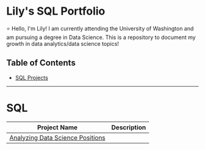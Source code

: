 # Lily's SQL Portfolio
⭐ Hello, I'm Lily! I am currently attending the University of Washington and am pursuing a degree in Data Science. This is a repository to document my growth in data analytics/data science topics! 

## Table of Contents
- [SQL Projects](#sql-projects)

***
# SQL
| Project Name | Description |
| -- | -- |
| [Analyzing Data Science Positions](https://github.com/lil-ds/portfolio/blob/main/SQL/Analysis%20of%20Careers%20in%20Data%20Science) |  |
